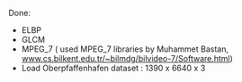 Done:
* ELBP
* GLCM
* MPEG_7 ( used MPEG_7 libraries by Muhammet Bastan, www.cs.bilkent.edu.tr/~bilmdg/bilvideo-7/Software.html)
* Load Oberpfaffenhafen dataset : 1390 x 6640 x 3 
